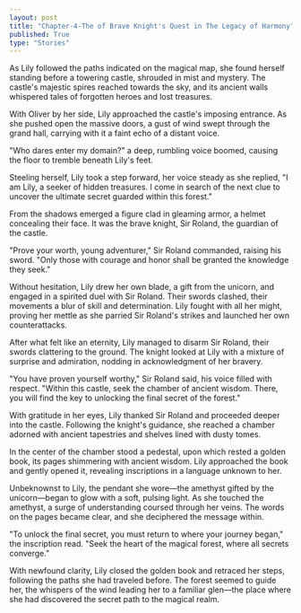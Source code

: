 ```yaml
---
layout: post
title: "Chapter-4-The of Brave Knight's Quest in The Legacy of Harmony"
published: True
type: "Stories"
---
```


As Lily followed the paths indicated on the magical map, she found herself standing before a towering castle, shrouded in mist and mystery. The castle's majestic spires reached towards the sky, and its ancient walls whispered tales of forgotten heroes and lost treasures.

With Oliver by her side, Lily approached the castle's imposing entrance. As she pushed open the massive doors, a gust of wind swept through the grand hall, carrying with it a faint echo of a distant voice.

"Who dares enter my domain?" a deep, rumbling voice boomed, causing the floor to tremble beneath Lily's feet.

Steeling herself, Lily took a step forward, her voice steady as she replied, "I am Lily, a seeker of hidden treasures. I come in search of the next clue to uncover the ultimate secret guarded within this forest."

From the shadows emerged a figure clad in gleaming armor, a helmet concealing their face. It was the brave knight, Sir Roland, the guardian of the castle.

"Prove your worth, young adventurer," Sir Roland commanded, raising his sword. "Only those with courage and honor shall be granted the knowledge they seek."

Without hesitation, Lily drew her own blade, a gift from the unicorn, and engaged in a spirited duel with Sir Roland. Their swords clashed, their movements a blur of skill and determination. Lily fought with all her might, proving her mettle as she parried Sir Roland's strikes and launched her own counterattacks.

After what felt like an eternity, Lily managed to disarm Sir Roland, their swords clattering to the ground. The knight looked at Lily with a mixture of surprise and admiration, nodding in acknowledgment of her bravery.

"You have proven yourself worthy," Sir Roland said, his voice filled with respect. "Within this castle, seek the chamber of ancient wisdom. There, you will find the key to unlocking the final secret of the forest."

With gratitude in her eyes, Lily thanked Sir Roland and proceeded deeper into the castle. Following the knight's guidance, she reached a chamber adorned with ancient tapestries and shelves lined with dusty tomes.

In the center of the chamber stood a pedestal, upon which rested a golden book, its pages shimmering with ancient wisdom. Lily approached the book and gently opened it, revealing inscriptions in a language unknown to her.

Unbeknownst to Lily, the pendant she wore—the amethyst gifted by the unicorn—began to glow with a soft, pulsing light. As she touched the amethyst, a surge of understanding coursed through her veins. The words on the pages became clear, and she deciphered the message within.

"To unlock the final secret, you must return to where your journey began," the inscription read. "Seek the heart of the magical forest, where all secrets converge."

With newfound clarity, Lily closed the golden book and retraced her steps, following the paths she had traveled before. The forest seemed to guide her, the whispers of the wind leading her to a familiar glen—the place where she had discovered the secret path to the magical realm.
